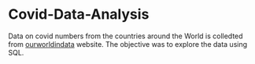 # Covid-Data-Analysis
Data on covid numbers from the countries around the World is colledted from [ourworldindata](https://ourworldindata.org/) website. The objective was to explore the data using SQL.
